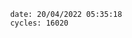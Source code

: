 

                date: 20/04/2022 05:35:18
                cycles: 16020

                         